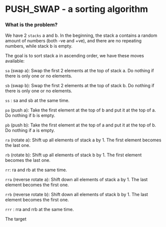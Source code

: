 # PUSH_SWAP - a sorting algorithm
### What is the problem?
We have 2 `stacks` a and b. In the beginning, the stack a contains a random amount of numbers (both -ve and +ve), and there are no repeating numbers, while stack b is empty.

The goal is to sort stack a in ascending order, we have these moves available:

`sa` (swap a): Swap the first 2 elements at the top of stack a.
Do nothing if there is only one or no elements.

`sb` (swap b): Swap the first 2 elements at the top of stack b.
Do nothing if there is only one or no elements.

`ss` : sa and sb at the same time.

`pa` (push a): Take the first element at the top of b and put it at the top of a.
Do nothing if b is empty.

`pb` (push b): Take the first element at the top of a and put it at the top of b.
Do nothing if a is empty.

`ra` (rotate a): Shift up all elements of stack a by 1.
The first element becomes the last one.

`rb` (rotate b): Shift up all elements of stack b by 1.
The first element becomes the last one.

`rr`: ra and rb at the same time.

`rra` (reverse rotate a): Shift down all elements of stack a by 1.
The last element becomes the first one.

`rrb` (reverse rotate b): Shift down all elements of stack b by 1.
The last element becomes the first one.

`rrr` : rra and rrb at the same time.

The target 
